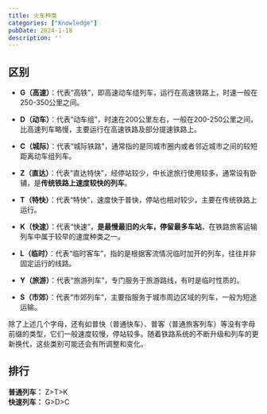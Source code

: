 ```yaml
---
title: 火车种类
categories: ["Knowledge"]
pubDate: 2024-1-18
description: ''
---
```


## 区别
- **G（高速）**：代表“高铁”，即高速动车组列车，运行在高速铁路上，时速一般在250-350公里之间。

- **D（动车）**：代表“动车组”，时速在200公里左右，一般在200-250公里之间，比高速列车略慢，主要运行在高速铁路及部分提速铁路上。

- **C（城际）**：代表“城际铁路”，通常指的是同城市圈内或者邻近城市之间的较短距离动车组列车。

- **Z（直达）**：代表“直达特快”，经停站较少，中长途旅行使用较多，通常设有卧铺，是**传统铁路上速度较快的列车**。

- **T（特快）**：代表“特快”，速度快于普快，停站也相对较少，主要在传统铁路上运行。

- **K（快速）**：代表“快速”，**是最慢最旧的火车，停留最多车站**，在铁路旅客运输列车中属于较早的速度种类之一。

- **L（临时）**：代表“临时客车”，指的是根据客流情况临时加开的列车，往往并非固定运行的线路。

- **Y（旅游）**：代表“旅游列车”，专门服务于旅游路线，有时是临时性质的。

- **S（市郊）**：代表“市郊列车”，主要指服务于城市周边区域的列车，一般为短途运输。

除了上述几个字母，还有如普快（普通快车）、普客（普通旅客列车）等没有字母前缀的类型，它们一般速度较慢，停站较多。随着铁路系统的不断升级和列车的更新换代，这些类别可能还会有所调整和变化。

## 排行
**普通列车：** Z>T>K   
**快速列车：** G>D>C

